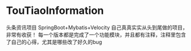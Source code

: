 # TouTiaoInformation
头条资讯项目  SpringBoot+Mybatis+Velocity
自己真真实实从头到尾做的项目，非常有收获！
每一个版本都是完成了一个功能模块，并且都有注释，注释里包含了自己的心得，尤其是哪些改了好久的bug
